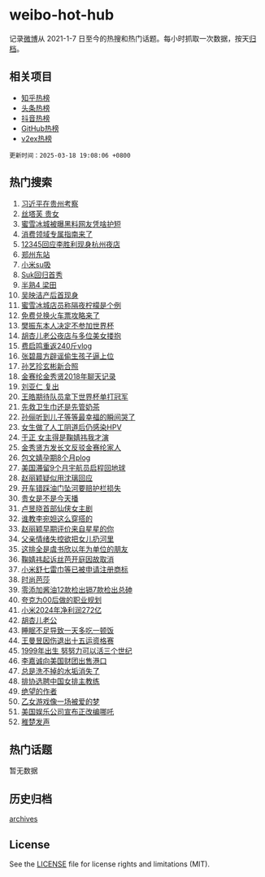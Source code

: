 # weibo-hot-hub

记录[微博](https://www.weibo.com)从 2021-1-7 日至今的热搜和热门话题。每小时抓取一次数据，按天[归档](archives)。

## 相关项目

- [知乎热榜](https://github.com/lonnyzhang423/zhihu-hot-hub)
- [头条热榜](https://github.com/lonnyzhang423/toutiao-hot-hub)
- [抖音热榜](https://github.com/lonnyzhang423/douyin-hot-hub)
- [GitHub热榜](https://github.com/lonnyzhang423/github-hot-hub)
- [v2ex热榜](https://github.com/lonnyzhang423/v2ex-hot-hub)


`更新时间：2025-03-18 19:08:06 +0800`

## 热门搜索

1. [习近平在贵州考察](https://m.weibo.cn/search?containerid=100103type%3D1%26t%3D10%26q%3D%23%E4%B9%A0%E8%BF%91%E5%B9%B3%E5%9C%A8%E8%B4%B5%E5%B7%9E%E8%80%83%E5%AF%9F%23&stream_entry_id=51&isnewpage=1&extparam=seat%3D1%26cate%3D10103%26dgr%3D0%26filter_type%3Drealtimehot%26stream_entry_id%3D51%26c_type%3D51%26q%3D%2523%25E4%25B9%25A0%25E8%25BF%2591%25E5%25B9%25B3%25E5%259C%25A8%25E8%25B4%25B5%25E5%25B7%259E%25E8%2580%2583%25E5%25AF%259F%2523%26pos%3D0%26display_time%3D1742296084%26pre_seqid%3D17422960847750352105851)
1. [丝塔芙 贵女](https://m.weibo.cn/search?containerid=100103type%3D1%26t%3D10%26q%3D%E4%B8%9D%E5%A1%94%E8%8A%99+%E8%B4%B5%E5%A5%B3&stream_entry_id=31&isnewpage=1&extparam=seat%3D1%26filter_type%3Drealtimehot%26c_type%3D31%26lcate%3D5001%26pos%3D0%26cate%3D5001%26flag%3D1%26q%3D%25E4%25B8%259D%25E5%25A1%2594%25E8%258A%2599%2520%25E8%25B4%25B5%25E5%25A5%25B3%26stream_entry_id%3D31%26band_rank%3D1%26realpos%3D1%26dgr%3D0%26display_time%3D1742296084%26pre_seqid%3D17422960847750352105851)
1. [蜜雪冰城被曝黑料网友凭啥护短](https://m.weibo.cn/search?containerid=100103type%3D1%26t%3D10%26q%3D%23%E8%9C%9C%E9%9B%AA%E5%86%B0%E5%9F%8E%E8%A2%AB%E6%9B%9D%E9%BB%91%E6%96%99%E7%BD%91%E5%8F%8B%E5%87%AD%E5%95%A5%E6%8A%A4%E7%9F%AD%23&stream_entry_id=31&isnewpage=1&extparam=seat%3D1%26filter_type%3Drealtimehot%26c_type%3D31%26lcate%3D5001%26pos%3D1%26cate%3D5001%26flag%3D2%26q%3D%2523%25E8%259C%259C%25E9%259B%25AA%25E5%2586%25B0%25E5%259F%258E%25E8%25A2%25AB%25E6%259B%259D%25E9%25BB%2591%25E6%2596%2599%25E7%25BD%2591%25E5%258F%258B%25E5%2587%25AD%25E5%2595%25A5%25E6%258A%25A4%25E7%259F%25AD%2523%26stream_entry_id%3D31%26band_rank%3D2%26realpos%3D2%26dgr%3D0%26display_time%3D1742296084%26pre_seqid%3D17422960847750352105851)
1. [消费领域专属指南来了](https://m.weibo.cn/search?containerid=100103type%3D1%26t%3D10%26q%3D%23%E6%B6%88%E8%B4%B9%E9%A2%86%E5%9F%9F%E4%B8%93%E5%B1%9E%E6%8C%87%E5%8D%97%E6%9D%A5%E4%BA%86%23&stream_entry_id=31&isnewpage=1&extparam=seat%3D1%26filter_type%3Drealtimehot%26c_type%3D31%26lcate%3D5001%26pos%3D2%26cate%3D5001%26flag%3D0%26q%3D%2523%25E6%25B6%2588%25E8%25B4%25B9%25E9%25A2%2586%25E5%259F%259F%25E4%25B8%2593%25E5%25B1%259E%25E6%258C%2587%25E5%258D%2597%25E6%259D%25A5%25E4%25BA%2586%2523%26stream_entry_id%3D31%26band_rank%3D3%26realpos%3D3%26dgr%3D0%26display_time%3D1742296084%26pre_seqid%3D17422960847750352105851)
1. [12345回应李胜利现身杭州夜店](https://m.weibo.cn/search?containerid=100103type%3D1%26t%3D10%26q%3D%2312345%E5%9B%9E%E5%BA%94%E6%9D%8E%E8%83%9C%E5%88%A9%E7%8E%B0%E8%BA%AB%E6%9D%AD%E5%B7%9E%E5%A4%9C%E5%BA%97%23&stream_entry_id=31&isnewpage=1&extparam=seat%3D1%26filter_type%3Drealtimehot%26c_type%3D31%26lcate%3D5001%26pos%3D3%26cate%3D5001%26flag%3D1%26q%3D%252312345%25E5%259B%259E%25E5%25BA%2594%25E6%259D%258E%25E8%2583%259C%25E5%2588%25A9%25E7%258E%25B0%25E8%25BA%25AB%25E6%259D%25AD%25E5%25B7%259E%25E5%25A4%259C%25E5%25BA%2597%2523%26stream_entry_id%3D31%26band_rank%3D4%26realpos%3D4%26dgr%3D0%26display_time%3D1742296084%26pre_seqid%3D17422960847750352105851)
1. [郑州东站](https://m.weibo.cn/search?containerid=100103type%3D1%26t%3D10%26q%3D%E9%83%91%E5%B7%9E%E4%B8%9C%E7%AB%99&stream_entry_id=31&isnewpage=1&extparam=seat%3D1%26filter_type%3Drealtimehot%26c_type%3D31%26lcate%3D5001%26pos%3D4%26cate%3D5001%26flag%3D1%26q%3D%25E9%2583%2591%25E5%25B7%259E%25E4%25B8%259C%25E7%25AB%2599%26stream_entry_id%3D31%26band_rank%3D5%26realpos%3D5%26dgr%3D0%26display_time%3D1742296084%26pre_seqid%3D17422960847750352105851)
1. [小米su吸](https://m.weibo.cn/search?containerid=100103type%3D1%26t%3D10%26q%3D%E5%B0%8F%E7%B1%B3su%E5%90%B8&stream_entry_id=31&isnewpage=1&extparam=seat%3D1%26filter_type%3Drealtimehot%26c_type%3D31%26lcate%3D5001%26pos%3D5%26cate%3D5001%26flag%3D2%26q%3D%25E5%25B0%258F%25E7%25B1%25B3su%25E5%2590%25B8%26stream_entry_id%3D31%26band_rank%3D6%26realpos%3D6%26dgr%3D0%26display_time%3D1742296084%26pre_seqid%3D17422960847750352105851)
1. [Suk回归首秀](https://m.weibo.cn/search?containerid=100103type%3D1%26t%3D10%26q%3D%23Suk%E5%9B%9E%E5%BD%92%E9%A6%96%E7%A7%80%23&stream_entry_id=31&isnewpage=1&extparam=seat%3D1%26is_ad_pos%3D1%26filter_type%3Drealtimehot%26c_type%3D31%26lcate%3D5001%26pos%3D6%26cate%3D5001%26q%3D%2523Suk%25E5%259B%259E%25E5%25BD%2592%25E9%25A6%2596%25E7%25A7%2580%2523%26dgr%3D0%26band_rank%3D7%26adid%3D279335%26stream_entry_id%3D31%26display_time%3D1742296084%26pre_seqid%3D17422960847750352105851)
1. [半熟4 梁田](https://m.weibo.cn/search?containerid=100103type%3D1%26t%3D10%26q%3D%E5%8D%8A%E7%86%9F4+%E6%A2%81%E7%94%B0&stream_entry_id=31&isnewpage=1&extparam=seat%3D1%26filter_type%3Drealtimehot%26c_type%3D31%26lcate%3D5001%26pos%3D7%26cate%3D5001%26flag%3D0%26q%3D%25E5%258D%258A%25E7%2586%259F4%2520%25E6%25A2%2581%25E7%2594%25B0%26stream_entry_id%3D31%26band_rank%3D7%26realpos%3D7%26dgr%3D0%26display_time%3D1742296084%26pre_seqid%3D17422960847750352105851)
1. [吴映洁产后首现身](https://m.weibo.cn/search?containerid=100103type%3D1%26t%3D10%26q%3D%23%E5%90%B4%E6%98%A0%E6%B4%81%E4%BA%A7%E5%90%8E%E9%A6%96%E7%8E%B0%E8%BA%AB%23&stream_entry_id=31&isnewpage=1&extparam=seat%3D1%26filter_type%3Drealtimehot%26c_type%3D31%26lcate%3D5001%26pos%3D8%26cate%3D5001%26flag%3D1%26q%3D%2523%25E5%2590%25B4%25E6%2598%25A0%25E6%25B4%2581%25E4%25BA%25A7%25E5%2590%258E%25E9%25A6%2596%25E7%258E%25B0%25E8%25BA%25AB%2523%26stream_entry_id%3D31%26band_rank%3D8%26realpos%3D8%26dgr%3D0%26display_time%3D1742296084%26pre_seqid%3D17422960847750352105851)
1. [蜜雪冰城店员称隔夜柠檬是个例](https://m.weibo.cn/search?containerid=100103type%3D1%26t%3D10%26q%3D%23%E8%9C%9C%E9%9B%AA%E5%86%B0%E5%9F%8E%E5%BA%97%E5%91%98%E7%A7%B0%E9%9A%94%E5%A4%9C%E6%9F%A0%E6%AA%AC%E6%98%AF%E4%B8%AA%E4%BE%8B%23&stream_entry_id=31&isnewpage=1&extparam=seat%3D1%26filter_type%3Drealtimehot%26c_type%3D31%26lcate%3D5001%26pos%3D9%26cate%3D5001%26flag%3D0%26q%3D%2523%25E8%259C%259C%25E9%259B%25AA%25E5%2586%25B0%25E5%259F%258E%25E5%25BA%2597%25E5%2591%2598%25E7%25A7%25B0%25E9%259A%2594%25E5%25A4%259C%25E6%259F%25A0%25E6%25AA%25AC%25E6%2598%25AF%25E4%25B8%25AA%25E4%25BE%258B%2523%26stream_entry_id%3D31%26band_rank%3D9%26realpos%3D9%26dgr%3D0%26display_time%3D1742296084%26pre_seqid%3D17422960847750352105851)
1. [免费兑换火车票攻略来了](https://m.weibo.cn/search?containerid=100103type%3D1%26t%3D10%26q%3D%23%E5%85%8D%E8%B4%B9%E5%85%91%E6%8D%A2%E7%81%AB%E8%BD%A6%E7%A5%A8%E6%94%BB%E7%95%A5%E6%9D%A5%E4%BA%86%23&stream_entry_id=31&isnewpage=1&extparam=seat%3D1%26filter_type%3Drealtimehot%26c_type%3D31%26lcate%3D5001%26pos%3D10%26cate%3D5001%26flag%3D1%26q%3D%2523%25E5%2585%258D%25E8%25B4%25B9%25E5%2585%2591%25E6%258D%25A2%25E7%2581%25AB%25E8%25BD%25A6%25E7%25A5%25A8%25E6%2594%25BB%25E7%2595%25A5%25E6%259D%25A5%25E4%25BA%2586%2523%26stream_entry_id%3D31%26band_rank%3D10%26realpos%3D10%26dgr%3D0%26display_time%3D1742296084%26pre_seqid%3D17422960847750352105851)
1. [樊振东本人决定不参加世界杯](https://m.weibo.cn/search?containerid=100103type%3D1%26t%3D10%26q%3D%23%E6%A8%8A%E6%8C%AF%E4%B8%9C%E6%9C%AC%E4%BA%BA%E5%86%B3%E5%AE%9A%E4%B8%8D%E5%8F%82%E5%8A%A0%E4%B8%96%E7%95%8C%E6%9D%AF%23&stream_entry_id=31&isnewpage=1&extparam=seat%3D1%26filter_type%3Drealtimehot%26c_type%3D31%26lcate%3D5001%26pos%3D11%26cate%3D5001%26flag%3D0%26q%3D%2523%25E6%25A8%258A%25E6%258C%25AF%25E4%25B8%259C%25E6%259C%25AC%25E4%25BA%25BA%25E5%2586%25B3%25E5%25AE%259A%25E4%25B8%258D%25E5%258F%2582%25E5%258A%25A0%25E4%25B8%2596%25E7%2595%258C%25E6%259D%25AF%2523%26stream_entry_id%3D31%26band_rank%3D11%26realpos%3D11%26dgr%3D0%26display_time%3D1742296084%26pre_seqid%3D17422960847750352105851)
1. [胡杏儿老公夜店与多位美女搂抱](https://m.weibo.cn/search?containerid=100103type%3D1%26t%3D10%26q%3D%23%E8%83%A1%E6%9D%8F%E5%84%BF%E8%80%81%E5%85%AC%E5%A4%9C%E5%BA%97%E4%B8%8E%E5%A4%9A%E4%BD%8D%E7%BE%8E%E5%A5%B3%E6%90%82%E6%8A%B1%23&stream_entry_id=31&isnewpage=1&extparam=seat%3D1%26filter_type%3Drealtimehot%26c_type%3D31%26lcate%3D5001%26pos%3D12%26cate%3D5001%26flag%3D2%26q%3D%2523%25E8%2583%25A1%25E6%259D%258F%25E5%2584%25BF%25E8%2580%2581%25E5%2585%25AC%25E5%25A4%259C%25E5%25BA%2597%25E4%25B8%258E%25E5%25A4%259A%25E4%25BD%258D%25E7%25BE%258E%25E5%25A5%25B3%25E6%2590%2582%25E6%258A%25B1%2523%26stream_entry_id%3D31%26band_rank%3D12%26realpos%3D12%26dgr%3D0%26display_time%3D1742296084%26pre_seqid%3D17422960847750352105851)
1. [费启鸣重返240斤vlog](https://m.weibo.cn/search?containerid=100103type%3D1%26t%3D10%26q%3D%E8%B4%B9%E5%90%AF%E9%B8%A3%E9%87%8D%E8%BF%94240%E6%96%A4vlog&stream_entry_id=31&isnewpage=1&extparam=seat%3D1%26filter_type%3Drealtimehot%26c_type%3D31%26lcate%3D5001%26pos%3D13%26cate%3D5001%26flag%3D2%26q%3D%25E8%25B4%25B9%25E5%2590%25AF%25E9%25B8%25A3%25E9%2587%258D%25E8%25BF%2594240%25E6%2596%25A4vlog%26stream_entry_id%3D31%26band_rank%3D13%26realpos%3D13%26dgr%3D0%26display_time%3D1742296084%26pre_seqid%3D17422960847750352105851)
1. [张碧晨方辟谣偷生孩子逼上位](https://m.weibo.cn/search?containerid=100103type%3D1%26t%3D10%26q%3D%23%E5%BC%A0%E7%A2%A7%E6%99%A8%E6%96%B9%E8%BE%9F%E8%B0%A3%E5%81%B7%E7%94%9F%E5%AD%A9%E5%AD%90%E9%80%BC%E4%B8%8A%E4%BD%8D%23&stream_entry_id=31&isnewpage=1&extparam=seat%3D1%26filter_type%3Drealtimehot%26c_type%3D31%26lcate%3D5001%26pos%3D14%26cate%3D5001%26flag%3D1%26q%3D%2523%25E5%25BC%25A0%25E7%25A2%25A7%25E6%2599%25A8%25E6%2596%25B9%25E8%25BE%259F%25E8%25B0%25A3%25E5%2581%25B7%25E7%2594%259F%25E5%25AD%25A9%25E5%25AD%2590%25E9%2580%25BC%25E4%25B8%258A%25E4%25BD%258D%2523%26stream_entry_id%3D31%26band_rank%3D14%26realpos%3D14%26dgr%3D0%26display_time%3D1742296084%26pre_seqid%3D17422960847750352105851)
1. [孙艺珍玄彬新合照](https://m.weibo.cn/search?containerid=100103type%3D1%26t%3D10%26q%3D%23%E5%AD%99%E8%89%BA%E7%8F%8D%E7%8E%84%E5%BD%AC%E6%96%B0%E5%90%88%E7%85%A7%23&stream_entry_id=31&isnewpage=1&extparam=seat%3D1%26filter_type%3Drealtimehot%26c_type%3D31%26lcate%3D5001%26pos%3D15%26cate%3D5001%26flag%3D1%26q%3D%2523%25E5%25AD%2599%25E8%2589%25BA%25E7%258F%258D%25E7%258E%2584%25E5%25BD%25AC%25E6%2596%25B0%25E5%2590%2588%25E7%2585%25A7%2523%26stream_entry_id%3D31%26band_rank%3D15%26realpos%3D15%26dgr%3D0%26display_time%3D1742296084%26pre_seqid%3D17422960847750352105851)
1. [金赛纶金秀贤2018年聊天记录](https://m.weibo.cn/search?containerid=100103type%3D1%26t%3D10%26q%3D%23%E9%87%91%E8%B5%9B%E7%BA%B6%E9%87%91%E7%A7%80%E8%B4%A42018%E5%B9%B4%E8%81%8A%E5%A4%A9%E8%AE%B0%E5%BD%95%23&stream_entry_id=31&isnewpage=1&extparam=seat%3D1%26filter_type%3Drealtimehot%26c_type%3D31%26lcate%3D5001%26pos%3D16%26cate%3D5001%26flag%3D2%26q%3D%2523%25E9%2587%2591%25E8%25B5%259B%25E7%25BA%25B6%25E9%2587%2591%25E7%25A7%2580%25E8%25B4%25A42018%25E5%25B9%25B4%25E8%2581%258A%25E5%25A4%25A9%25E8%25AE%25B0%25E5%25BD%2595%2523%26stream_entry_id%3D31%26band_rank%3D16%26realpos%3D16%26dgr%3D0%26display_time%3D1742296084%26pre_seqid%3D17422960847750352105851)
1. [刘亚仁 复出](https://m.weibo.cn/search?containerid=100103type%3D1%26t%3D10%26q%3D%E5%88%98%E4%BA%9A%E4%BB%81+%E5%A4%8D%E5%87%BA&stream_entry_id=31&isnewpage=1&extparam=seat%3D1%26filter_type%3Drealtimehot%26c_type%3D31%26lcate%3D5001%26pos%3D17%26cate%3D5001%26flag%3D2%26q%3D%25E5%2588%2598%25E4%25BA%259A%25E4%25BB%2581%2520%25E5%25A4%258D%25E5%2587%25BA%26stream_entry_id%3D31%26band_rank%3D17%26realpos%3D17%26dgr%3D0%26display_time%3D1742296084%26pre_seqid%3D17422960847750352105851)
1. [王皓期待队员拿下世界杯单打冠军](https://m.weibo.cn/search?containerid=100103type%3D1%26t%3D10%26q%3D%23%E7%8E%8B%E7%9A%93%E6%9C%9F%E5%BE%85%E9%98%9F%E5%91%98%E6%8B%BF%E4%B8%8B%E4%B8%96%E7%95%8C%E6%9D%AF%E5%8D%95%E6%89%93%E5%86%A0%E5%86%9B%23&stream_entry_id=31&isnewpage=1&extparam=seat%3D1%26filter_type%3Drealtimehot%26c_type%3D31%26lcate%3D5001%26pos%3D18%26cate%3D5001%26flag%3D0%26q%3D%2523%25E7%258E%258B%25E7%259A%2593%25E6%259C%259F%25E5%25BE%2585%25E9%2598%259F%25E5%2591%2598%25E6%258B%25BF%25E4%25B8%258B%25E4%25B8%2596%25E7%2595%258C%25E6%259D%25AF%25E5%258D%2595%25E6%2589%2593%25E5%2586%25A0%25E5%2586%259B%2523%26stream_entry_id%3D31%26band_rank%3D18%26realpos%3D18%26dgr%3D0%26display_time%3D1742296084%26pre_seqid%3D17422960847750352105851)
1. [先救卫生巾还是先管奶茶](https://m.weibo.cn/search?containerid=100103type%3D1%26t%3D10%26q%3D%23%E5%85%88%E6%95%91%E5%8D%AB%E7%94%9F%E5%B7%BE%E8%BF%98%E6%98%AF%E5%85%88%E7%AE%A1%E5%A5%B6%E8%8C%B6%23&stream_entry_id=31&isnewpage=1&extparam=seat%3D1%26filter_type%3Drealtimehot%26c_type%3D31%26lcate%3D5001%26pos%3D19%26cate%3D5001%26flag%3D1%26q%3D%2523%25E5%2585%2588%25E6%2595%2591%25E5%258D%25AB%25E7%2594%259F%25E5%25B7%25BE%25E8%25BF%2598%25E6%2598%25AF%25E5%2585%2588%25E7%25AE%25A1%25E5%25A5%25B6%25E8%258C%25B6%2523%26stream_entry_id%3D31%26band_rank%3D19%26realpos%3D19%26dgr%3D0%26display_time%3D1742296084%26pre_seqid%3D17422960847750352105851)
1. [孙俪听到儿子等等最幸福的瞬间哭了](https://m.weibo.cn/search?containerid=100103type%3D1%26t%3D10%26q%3D%23%E5%AD%99%E4%BF%AA%E5%90%AC%E5%88%B0%E5%84%BF%E5%AD%90%E7%AD%89%E7%AD%89%E6%9C%80%E5%B9%B8%E7%A6%8F%E7%9A%84%E7%9E%AC%E9%97%B4%E5%93%AD%E4%BA%86%23&stream_entry_id=31&isnewpage=1&extparam=seat%3D1%26filter_type%3Drealtimehot%26c_type%3D31%26lcate%3D5001%26pos%3D20%26cate%3D5001%26flag%3D1%26q%3D%2523%25E5%25AD%2599%25E4%25BF%25AA%25E5%2590%25AC%25E5%2588%25B0%25E5%2584%25BF%25E5%25AD%2590%25E7%25AD%2589%25E7%25AD%2589%25E6%259C%2580%25E5%25B9%25B8%25E7%25A6%258F%25E7%259A%2584%25E7%259E%25AC%25E9%2597%25B4%25E5%2593%25AD%25E4%25BA%2586%2523%26stream_entry_id%3D31%26band_rank%3D20%26realpos%3D20%26dgr%3D0%26display_time%3D1742296084%26pre_seqid%3D17422960847750352105851)
1. [女生做了人工阴道后仍感染HPV](https://m.weibo.cn/search?containerid=100103type%3D1%26t%3D10%26q%3D%23%E5%A5%B3%E7%94%9F%E5%81%9A%E4%BA%86%E4%BA%BA%E5%B7%A5%E9%98%B4%E9%81%93%E5%90%8E%E4%BB%8D%E6%84%9F%E6%9F%93HPV%23&stream_entry_id=31&isnewpage=1&extparam=seat%3D1%26filter_type%3Drealtimehot%26c_type%3D31%26lcate%3D5001%26pos%3D21%26cate%3D5001%26flag%3D1%26q%3D%2523%25E5%25A5%25B3%25E7%2594%259F%25E5%2581%259A%25E4%25BA%2586%25E4%25BA%25BA%25E5%25B7%25A5%25E9%2598%25B4%25E9%2581%2593%25E5%2590%258E%25E4%25BB%258D%25E6%2584%259F%25E6%259F%2593HPV%2523%26stream_entry_id%3D31%26band_rank%3D21%26realpos%3D21%26dgr%3D0%26display_time%3D1742296084%26pre_seqid%3D17422960847750352105851)
1. [于正 女主得是鞠婧祎我才演](https://m.weibo.cn/search?containerid=100103type%3D1%26t%3D10%26q%3D%E4%BA%8E%E6%AD%A3+%E5%A5%B3%E4%B8%BB%E5%BE%97%E6%98%AF%E9%9E%A0%E5%A9%A7%E7%A5%8E%E6%88%91%E6%89%8D%E6%BC%94&stream_entry_id=31&isnewpage=1&extparam=seat%3D1%26filter_type%3Drealtimehot%26c_type%3D31%26lcate%3D5001%26pos%3D22%26cate%3D5001%26flag%3D2%26q%3D%25E4%25BA%258E%25E6%25AD%25A3%2520%25E5%25A5%25B3%25E4%25B8%25BB%25E5%25BE%2597%25E6%2598%25AF%25E9%259E%25A0%25E5%25A9%25A7%25E7%25A5%258E%25E6%2588%2591%25E6%2589%258D%25E6%25BC%2594%26stream_entry_id%3D31%26band_rank%3D22%26realpos%3D22%26dgr%3D0%26display_time%3D1742296084%26pre_seqid%3D17422960847750352105851)
1. [金秀贤方发长文反驳金赛纶家人](https://m.weibo.cn/search?containerid=100103type%3D1%26t%3D10%26q%3D%23%E9%87%91%E7%A7%80%E8%B4%A4%E6%96%B9%E5%8F%91%E9%95%BF%E6%96%87%E5%8F%8D%E9%A9%B3%E9%87%91%E8%B5%9B%E7%BA%B6%E5%AE%B6%E4%BA%BA%23&stream_entry_id=31&isnewpage=1&extparam=seat%3D1%26filter_type%3Drealtimehot%26c_type%3D31%26lcate%3D5001%26pos%3D23%26cate%3D5001%26flag%3D0%26q%3D%2523%25E9%2587%2591%25E7%25A7%2580%25E8%25B4%25A4%25E6%2596%25B9%25E5%258F%2591%25E9%2595%25BF%25E6%2596%2587%25E5%258F%258D%25E9%25A9%25B3%25E9%2587%2591%25E8%25B5%259B%25E7%25BA%25B6%25E5%25AE%25B6%25E4%25BA%25BA%2523%26stream_entry_id%3D31%26band_rank%3D23%26realpos%3D23%26dgr%3D0%26display_time%3D1742296084%26pre_seqid%3D17422960847750352105851)
1. [包文婧孕期8个月plog](https://m.weibo.cn/search?containerid=100103type%3D1%26t%3D10%26q%3D%23%E5%8C%85%E6%96%87%E5%A9%A7%E5%AD%95%E6%9C%9F8%E4%B8%AA%E6%9C%88plog%23&stream_entry_id=31&isnewpage=1&extparam=seat%3D1%26filter_type%3Drealtimehot%26c_type%3D31%26lcate%3D5001%26pos%3D24%26cate%3D5001%26flag%3D2%26q%3D%2523%25E5%258C%2585%25E6%2596%2587%25E5%25A9%25A7%25E5%25AD%2595%25E6%259C%259F8%25E4%25B8%25AA%25E6%259C%2588plog%2523%26stream_entry_id%3D31%26band_rank%3D24%26realpos%3D24%26dgr%3D0%26display_time%3D1742296084%26pre_seqid%3D17422960847750352105851)
1. [美国滞留9个月宇航员启程回地球](https://m.weibo.cn/search?containerid=100103type%3D1%26t%3D10%26q%3D%23%E7%BE%8E%E5%9B%BD%E6%BB%9E%E7%95%999%E4%B8%AA%E6%9C%88%E5%AE%87%E8%88%AA%E5%91%98%E5%90%AF%E7%A8%8B%E5%9B%9E%E5%9C%B0%E7%90%83%23&stream_entry_id=31&isnewpage=1&extparam=seat%3D1%26filter_type%3Drealtimehot%26c_type%3D31%26lcate%3D5001%26pos%3D25%26cate%3D5001%26flag%3D0%26q%3D%2523%25E7%25BE%258E%25E5%259B%25BD%25E6%25BB%259E%25E7%2595%25999%25E4%25B8%25AA%25E6%259C%2588%25E5%25AE%2587%25E8%2588%25AA%25E5%2591%2598%25E5%2590%25AF%25E7%25A8%258B%25E5%259B%259E%25E5%259C%25B0%25E7%2590%2583%2523%26stream_entry_id%3D31%26band_rank%3D25%26realpos%3D25%26dgr%3D0%26display_time%3D1742296084%26pre_seqid%3D17422960847750352105851)
1. [赵丽颖疑似用沈璃回应](https://m.weibo.cn/search?containerid=100103type%3D1%26t%3D10%26q%3D%23%E8%B5%B5%E4%B8%BD%E9%A2%96%E7%96%91%E4%BC%BC%E7%94%A8%E6%B2%88%E7%92%83%E5%9B%9E%E5%BA%94%23&stream_entry_id=31&isnewpage=1&extparam=seat%3D1%26filter_type%3Drealtimehot%26c_type%3D31%26lcate%3D5001%26pos%3D26%26cate%3D5001%26flag%3D0%26q%3D%2523%25E8%25B5%25B5%25E4%25B8%25BD%25E9%25A2%2596%25E7%2596%2591%25E4%25BC%25BC%25E7%2594%25A8%25E6%25B2%2588%25E7%2592%2583%25E5%259B%259E%25E5%25BA%2594%2523%26stream_entry_id%3D31%26band_rank%3D26%26realpos%3D26%26dgr%3D0%26display_time%3D1742296084%26pre_seqid%3D17422960847750352105851)
1. [开车错踩油门坠河要赔护栏损失](https://m.weibo.cn/search?containerid=100103type%3D1%26t%3D10%26q%3D%23%E5%BC%80%E8%BD%A6%E9%94%99%E8%B8%A9%E6%B2%B9%E9%97%A8%E5%9D%A0%E6%B2%B3%E8%A6%81%E8%B5%94%E6%8A%A4%E6%A0%8F%E6%8D%9F%E5%A4%B1%23&stream_entry_id=31&isnewpage=1&extparam=seat%3D1%26filter_type%3Drealtimehot%26c_type%3D31%26lcate%3D5001%26pos%3D27%26cate%3D5001%26flag%3D1%26q%3D%2523%25E5%25BC%2580%25E8%25BD%25A6%25E9%2594%2599%25E8%25B8%25A9%25E6%25B2%25B9%25E9%2597%25A8%25E5%259D%25A0%25E6%25B2%25B3%25E8%25A6%2581%25E8%25B5%2594%25E6%258A%25A4%25E6%25A0%258F%25E6%258D%259F%25E5%25A4%25B1%2523%26stream_entry_id%3D31%26band_rank%3D27%26realpos%3D27%26dgr%3D0%26display_time%3D1742296084%26pre_seqid%3D17422960847750352105851)
1. [贵女是不是今天播](https://m.weibo.cn/search?containerid=100103type%3D1%26t%3D10%26q%3D%E8%B4%B5%E5%A5%B3%E6%98%AF%E4%B8%8D%E6%98%AF%E4%BB%8A%E5%A4%A9%E6%92%AD&stream_entry_id=31&isnewpage=1&extparam=seat%3D1%26filter_type%3Drealtimehot%26c_type%3D31%26lcate%3D5001%26pos%3D28%26cate%3D5001%26flag%3D0%26q%3D%25E8%25B4%25B5%25E5%25A5%25B3%25E6%2598%25AF%25E4%25B8%258D%25E6%2598%25AF%25E4%25BB%258A%25E5%25A4%25A9%25E6%2592%25AD%26stream_entry_id%3D31%26band_rank%3D28%26realpos%3D28%26dgr%3D0%26display_time%3D1742296084%26pre_seqid%3D17422960847750352105851)
1. [卢昱晓首部仙侠女主剧](https://m.weibo.cn/search?containerid=100103type%3D1%26t%3D10%26q%3D%E5%8D%A2%E6%98%B1%E6%99%93%E9%A6%96%E9%83%A8%E4%BB%99%E4%BE%A0%E5%A5%B3%E4%B8%BB%E5%89%A7&stream_entry_id=31&isnewpage=1&extparam=seat%3D1%26filter_type%3Drealtimehot%26c_type%3D31%26lcate%3D5001%26pos%3D29%26cate%3D5001%26flag%3D0%26q%3D%25E5%258D%25A2%25E6%2598%25B1%25E6%2599%2593%25E9%25A6%2596%25E9%2583%25A8%25E4%25BB%2599%25E4%25BE%25A0%25E5%25A5%25B3%25E4%25B8%25BB%25E5%2589%25A7%26stream_entry_id%3D31%26band_rank%3D29%26realpos%3D29%26dgr%3D0%26display_time%3D1742296084%26pre_seqid%3D17422960847750352105851)
1. [谁教李宛妲这么穿搭的](https://m.weibo.cn/search?containerid=100103type%3D1%26t%3D10%26q%3D%E8%B0%81%E6%95%99%E6%9D%8E%E5%AE%9B%E5%A6%B2%E8%BF%99%E4%B9%88%E7%A9%BF%E6%90%AD%E7%9A%84&stream_entry_id=31&isnewpage=1&extparam=seat%3D1%26filter_type%3Drealtimehot%26c_type%3D31%26lcate%3D5001%26pos%3D30%26cate%3D5001%26flag%3D1%26q%3D%25E8%25B0%2581%25E6%2595%2599%25E6%259D%258E%25E5%25AE%259B%25E5%25A6%25B2%25E8%25BF%2599%25E4%25B9%2588%25E7%25A9%25BF%25E6%2590%25AD%25E7%259A%2584%26stream_entry_id%3D31%26band_rank%3D30%26realpos%3D30%26dgr%3D0%26display_time%3D1742296084%26pre_seqid%3D17422960847750352105851)
1. [赵丽颖早期评价来自星星的你](https://m.weibo.cn/search?containerid=100103type%3D1%26t%3D10%26q%3D%E8%B5%B5%E4%B8%BD%E9%A2%96%E6%97%A9%E6%9C%9F%E8%AF%84%E4%BB%B7%E6%9D%A5%E8%87%AA%E6%98%9F%E6%98%9F%E7%9A%84%E4%BD%A0&stream_entry_id=31&isnewpage=1&extparam=seat%3D1%26filter_type%3Drealtimehot%26c_type%3D31%26lcate%3D5001%26pos%3D31%26cate%3D5001%26flag%3D0%26q%3D%25E8%25B5%25B5%25E4%25B8%25BD%25E9%25A2%2596%25E6%2597%25A9%25E6%259C%259F%25E8%25AF%2584%25E4%25BB%25B7%25E6%259D%25A5%25E8%2587%25AA%25E6%2598%259F%25E6%2598%259F%25E7%259A%2584%25E4%25BD%25A0%26stream_entry_id%3D31%26band_rank%3D31%26realpos%3D31%26dgr%3D0%26display_time%3D1742296084%26pre_seqid%3D17422960847750352105851)
1. [父亲情绪失控欲把女儿扔河里](https://m.weibo.cn/search?containerid=100103type%3D1%26t%3D10%26q%3D%23%E7%88%B6%E4%BA%B2%E6%83%85%E7%BB%AA%E5%A4%B1%E6%8E%A7%E6%AC%B2%E6%8A%8A%E5%A5%B3%E5%84%BF%E6%89%94%E6%B2%B3%E9%87%8C%23&stream_entry_id=31&isnewpage=1&extparam=seat%3D1%26filter_type%3Drealtimehot%26c_type%3D31%26lcate%3D5001%26pos%3D32%26cate%3D5001%26flag%3D0%26q%3D%2523%25E7%2588%25B6%25E4%25BA%25B2%25E6%2583%2585%25E7%25BB%25AA%25E5%25A4%25B1%25E6%258E%25A7%25E6%25AC%25B2%25E6%258A%258A%25E5%25A5%25B3%25E5%2584%25BF%25E6%2589%2594%25E6%25B2%25B3%25E9%2587%258C%2523%26stream_entry_id%3D31%26band_rank%3D32%26realpos%3D32%26dgr%3D0%26display_time%3D1742296084%26pre_seqid%3D17422960847750352105851)
1. [这排全是虞书欣以年为单位的朋友](https://m.weibo.cn/search?containerid=100103type%3D1%26t%3D10%26q%3D%E8%BF%99%E6%8E%92%E5%85%A8%E6%98%AF%E8%99%9E%E4%B9%A6%E6%AC%A3%E4%BB%A5%E5%B9%B4%E4%B8%BA%E5%8D%95%E4%BD%8D%E7%9A%84%E6%9C%8B%E5%8F%8B&stream_entry_id=31&isnewpage=1&extparam=seat%3D1%26filter_type%3Drealtimehot%26c_type%3D31%26lcate%3D5001%26pos%3D33%26cate%3D5001%26flag%3D0%26q%3D%25E8%25BF%2599%25E6%258E%2592%25E5%2585%25A8%25E6%2598%25AF%25E8%2599%259E%25E4%25B9%25A6%25E6%25AC%25A3%25E4%25BB%25A5%25E5%25B9%25B4%25E4%25B8%25BA%25E5%258D%2595%25E4%25BD%258D%25E7%259A%2584%25E6%259C%258B%25E5%258F%258B%26stream_entry_id%3D31%26band_rank%3D33%26realpos%3D33%26dgr%3D0%26display_time%3D1742296084%26pre_seqid%3D17422960847750352105851)
1. [鞠婧祎起诉丝芭开庭因故取消](https://m.weibo.cn/search?containerid=100103type%3D1%26t%3D10%26q%3D%23%E9%9E%A0%E5%A9%A7%E7%A5%8E%E8%B5%B7%E8%AF%89%E4%B8%9D%E8%8A%AD%E5%BC%80%E5%BA%AD%E5%9B%A0%E6%95%85%E5%8F%96%E6%B6%88%23&stream_entry_id=31&isnewpage=1&extparam=seat%3D1%26filter_type%3Drealtimehot%26c_type%3D31%26lcate%3D5001%26pos%3D34%26cate%3D5001%26flag%3D0%26q%3D%2523%25E9%259E%25A0%25E5%25A9%25A7%25E7%25A5%258E%25E8%25B5%25B7%25E8%25AF%2589%25E4%25B8%259D%25E8%258A%25AD%25E5%25BC%2580%25E5%25BA%25AD%25E5%259B%25A0%25E6%2595%2585%25E5%258F%2596%25E6%25B6%2588%2523%26stream_entry_id%3D31%26band_rank%3D34%26realpos%3D34%26dgr%3D0%26display_time%3D1742296084%26pre_seqid%3D17422960847750352105851)
1. [小米舒七雷巾等已被申请注册商标](https://m.weibo.cn/search?containerid=100103type%3D1%26t%3D10%26q%3D%23%E5%B0%8F%E7%B1%B3%E8%88%92%E4%B8%83%E9%9B%B7%E5%B7%BE%E7%AD%89%E5%B7%B2%E8%A2%AB%E7%94%B3%E8%AF%B7%E6%B3%A8%E5%86%8C%E5%95%86%E6%A0%87%23&stream_entry_id=31&isnewpage=1&extparam=seat%3D1%26filter_type%3Drealtimehot%26c_type%3D31%26lcate%3D5001%26pos%3D35%26cate%3D5001%26flag%3D0%26q%3D%2523%25E5%25B0%258F%25E7%25B1%25B3%25E8%2588%2592%25E4%25B8%2583%25E9%259B%25B7%25E5%25B7%25BE%25E7%25AD%2589%25E5%25B7%25B2%25E8%25A2%25AB%25E7%2594%25B3%25E8%25AF%25B7%25E6%25B3%25A8%25E5%2586%258C%25E5%2595%2586%25E6%25A0%2587%2523%26stream_entry_id%3D31%26band_rank%3D35%26realpos%3D35%26dgr%3D0%26display_time%3D1742296084%26pre_seqid%3D17422960847750352105851)
1. [时尚芭莎](https://m.weibo.cn/search?containerid=100103type%3D1%26t%3D10%26q%3D%23%E6%97%B6%E5%B0%9A%E8%8A%AD%E8%8E%8E%23&stream_entry_id=31&isnewpage=1&extparam=seat%3D1%26filter_type%3Drealtimehot%26c_type%3D31%26lcate%3D5001%26pos%3D36%26cate%3D5001%26flag%3D1%26q%3D%2523%25E6%2597%25B6%25E5%25B0%259A%25E8%258A%25AD%25E8%258E%258E%2523%26stream_entry_id%3D31%26band_rank%3D36%26realpos%3D36%26dgr%3D0%26display_time%3D1742296084%26pre_seqid%3D17422960847750352105851)
1. [零添加酱油12款检出镉7款检出总砷](https://m.weibo.cn/search?containerid=100103type%3D1%26t%3D10%26q%3D%23%E9%9B%B6%E6%B7%BB%E5%8A%A0%E9%85%B1%E6%B2%B912%E6%AC%BE%E6%A3%80%E5%87%BA%E9%95%897%E6%AC%BE%E6%A3%80%E5%87%BA%E6%80%BB%E7%A0%B7%23&stream_entry_id=31&isnewpage=1&extparam=seat%3D1%26filter_type%3Drealtimehot%26c_type%3D31%26lcate%3D5001%26pos%3D37%26cate%3D5001%26flag%3D1%26q%3D%2523%25E9%259B%25B6%25E6%25B7%25BB%25E5%258A%25A0%25E9%2585%25B1%25E6%25B2%25B912%25E6%25AC%25BE%25E6%25A3%2580%25E5%2587%25BA%25E9%2595%25897%25E6%25AC%25BE%25E6%25A3%2580%25E5%2587%25BA%25E6%2580%25BB%25E7%25A0%25B7%2523%26stream_entry_id%3D31%26band_rank%3D37%26realpos%3D37%26dgr%3D0%26display_time%3D1742296084%26pre_seqid%3D17422960847750352105851)
1. [夸克为00后做的职业规划](https://m.weibo.cn/search?containerid=100103type%3D1%26t%3D10%26q%3D%23%E5%A4%B8%E5%85%8B%E4%B8%BA00%E5%90%8E%E5%81%9A%E7%9A%84%E8%81%8C%E4%B8%9A%E8%A7%84%E5%88%92%23&stream_entry_id=31&isnewpage=1&extparam=seat%3D1%26filter_type%3Drealtimehot%26c_type%3D31%26lcate%3D5001%26pos%3D38%26cate%3D5001%26flag%3D1%26realpos%3D38%26q%3D%2523%25E5%25A4%25B8%25E5%2585%258B%25E4%25B8%25BA00%25E5%2590%258E%25E5%2581%259A%25E7%259A%2584%25E8%2581%258C%25E4%25B8%259A%25E8%25A7%2584%25E5%2588%2592%2523%26dgr%3D0%26band_rank%3D38%26stream_entry_id%3D31%26adid%3D279353%26display_time%3D1742296084%26pre_seqid%3D17422960847750352105851)
1. [小米2024年净利润272亿](https://m.weibo.cn/search?containerid=100103type%3D1%26t%3D10%26q%3D%23%E5%B0%8F%E7%B1%B32024%E5%B9%B4%E5%87%80%E5%88%A9%E6%B6%A6272%E4%BA%BF%23&stream_entry_id=31&isnewpage=1&extparam=seat%3D1%26filter_type%3Drealtimehot%26c_type%3D31%26lcate%3D5001%26pos%3D39%26cate%3D5001%26flag%3D1%26q%3D%2523%25E5%25B0%258F%25E7%25B1%25B32024%25E5%25B9%25B4%25E5%2587%2580%25E5%2588%25A9%25E6%25B6%25A6272%25E4%25BA%25BF%2523%26stream_entry_id%3D31%26band_rank%3D39%26realpos%3D39%26dgr%3D0%26display_time%3D1742296084%26pre_seqid%3D17422960847750352105851)
1. [胡杏儿老公](https://m.weibo.cn/search?containerid=100103type%3D1%26t%3D10%26q%3D%E8%83%A1%E6%9D%8F%E5%84%BF%E8%80%81%E5%85%AC&stream_entry_id=31&isnewpage=1&extparam=seat%3D1%26filter_type%3Drealtimehot%26c_type%3D31%26lcate%3D5001%26pos%3D40%26cate%3D5001%26flag%3D0%26q%3D%25E8%2583%25A1%25E6%259D%258F%25E5%2584%25BF%25E8%2580%2581%25E5%2585%25AC%26stream_entry_id%3D31%26band_rank%3D40%26realpos%3D40%26dgr%3D0%26display_time%3D1742296084%26pre_seqid%3D17422960847750352105851)
1. [睡眠不足导致一天多吃一顿饭](https://m.weibo.cn/search?containerid=100103type%3D1%26t%3D10%26q%3D%23%E7%9D%A1%E7%9C%A0%E4%B8%8D%E8%B6%B3%E5%AF%BC%E8%87%B4%E4%B8%80%E5%A4%A9%E5%A4%9A%E5%90%83%E4%B8%80%E9%A1%BF%E9%A5%AD%23&stream_entry_id=31&isnewpage=1&extparam=seat%3D1%26filter_type%3Drealtimehot%26c_type%3D31%26lcate%3D5001%26pos%3D41%26cate%3D5001%26flag%3D0%26q%3D%2523%25E7%259D%25A1%25E7%259C%25A0%25E4%25B8%258D%25E8%25B6%25B3%25E5%25AF%25BC%25E8%2587%25B4%25E4%25B8%2580%25E5%25A4%25A9%25E5%25A4%259A%25E5%2590%2583%25E4%25B8%2580%25E9%25A1%25BF%25E9%25A5%25AD%2523%26stream_entry_id%3D31%26band_rank%3D41%26realpos%3D41%26dgr%3D0%26display_time%3D1742296084%26pre_seqid%3D17422960847750352105851)
1. [王曼昱因伤退出十五运资格赛](https://m.weibo.cn/search?containerid=100103type%3D1%26t%3D10%26q%3D%23%E7%8E%8B%E6%9B%BC%E6%98%B1%E5%9B%A0%E4%BC%A4%E9%80%80%E5%87%BA%E5%8D%81%E4%BA%94%E8%BF%90%E8%B5%84%E6%A0%BC%E8%B5%9B%23&stream_entry_id=31&isnewpage=1&extparam=seat%3D1%26filter_type%3Drealtimehot%26c_type%3D31%26lcate%3D5001%26pos%3D42%26cate%3D5001%26flag%3D0%26q%3D%2523%25E7%258E%258B%25E6%259B%25BC%25E6%2598%25B1%25E5%259B%25A0%25E4%25BC%25A4%25E9%2580%2580%25E5%2587%25BA%25E5%258D%2581%25E4%25BA%2594%25E8%25BF%2590%25E8%25B5%2584%25E6%25A0%25BC%25E8%25B5%259B%2523%26stream_entry_id%3D31%26band_rank%3D42%26realpos%3D42%26dgr%3D0%26display_time%3D1742296084%26pre_seqid%3D17422960847750352105851)
1. [1999年出生 努努力可以活三个世纪](https://m.weibo.cn/search?containerid=100103type%3D1%26t%3D10%26q%3D1999%E5%B9%B4%E5%87%BA%E7%94%9F+%E5%8A%AA%E5%8A%AA%E5%8A%9B%E5%8F%AF%E4%BB%A5%E6%B4%BB%E4%B8%89%E4%B8%AA%E4%B8%96%E7%BA%AA&stream_entry_id=31&isnewpage=1&extparam=seat%3D1%26filter_type%3Drealtimehot%26c_type%3D31%26lcate%3D5001%26pos%3D43%26cate%3D5001%26flag%3D0%26q%3D1999%25E5%25B9%25B4%25E5%2587%25BA%25E7%2594%259F%2520%25E5%258A%25AA%25E5%258A%25AA%25E5%258A%259B%25E5%258F%25AF%25E4%25BB%25A5%25E6%25B4%25BB%25E4%25B8%2589%25E4%25B8%25AA%25E4%25B8%2596%25E7%25BA%25AA%26stream_entry_id%3D31%26band_rank%3D43%26realpos%3D43%26dgr%3D0%26display_time%3D1742296084%26pre_seqid%3D17422960847750352105851)
1. [李嘉诚向美国财团出售港口](https://m.weibo.cn/search?containerid=100103type%3D1%26t%3D10%26q%3D%23%E6%9D%8E%E5%98%89%E8%AF%9A%E5%90%91%E7%BE%8E%E5%9B%BD%E8%B4%A2%E5%9B%A2%E5%87%BA%E5%94%AE%E6%B8%AF%E5%8F%A3%23&stream_entry_id=31&isnewpage=1&extparam=seat%3D1%26filter_type%3Drealtimehot%26c_type%3D31%26lcate%3D5001%26pos%3D44%26cate%3D5001%26flag%3D0%26q%3D%2523%25E6%259D%258E%25E5%2598%2589%25E8%25AF%259A%25E5%2590%2591%25E7%25BE%258E%25E5%259B%25BD%25E8%25B4%25A2%25E5%259B%25A2%25E5%2587%25BA%25E5%2594%25AE%25E6%25B8%25AF%25E5%258F%25A3%2523%26stream_entry_id%3D31%26band_rank%3D44%26realpos%3D44%26dgr%3D0%26display_time%3D1742296084%26pre_seqid%3D17422960847750352105851)
1. [总是洗不掉的水垢消失了](https://m.weibo.cn/search?containerid=100103type%3D1%26t%3D10%26q%3D%E6%80%BB%E6%98%AF%E6%B4%97%E4%B8%8D%E6%8E%89%E7%9A%84%E6%B0%B4%E5%9E%A2%E6%B6%88%E5%A4%B1%E4%BA%86&stream_entry_id=31&isnewpage=1&extparam=seat%3D1%26filter_type%3Drealtimehot%26c_type%3D31%26lcate%3D5001%26pos%3D45%26cate%3D5001%26flag%3D1%26realpos%3D45%26q%3D%25E6%2580%25BB%25E6%2598%25AF%25E6%25B4%2597%25E4%25B8%258D%25E6%258E%2589%25E7%259A%2584%25E6%25B0%25B4%25E5%259E%25A2%25E6%25B6%2588%25E5%25A4%25B1%25E4%25BA%2586%26dgr%3D0%26band_rank%3D45%26stream_entry_id%3D31%26adid%3D279449%26display_time%3D1742296084%26pre_seqid%3D17422960847750352105851)
1. [排协选聘中国女排主教练](https://m.weibo.cn/search?containerid=100103type%3D1%26t%3D10%26q%3D%23%E6%8E%92%E5%8D%8F%E9%80%89%E8%81%98%E4%B8%AD%E5%9B%BD%E5%A5%B3%E6%8E%92%E4%B8%BB%E6%95%99%E7%BB%83%23&stream_entry_id=31&isnewpage=1&extparam=seat%3D1%26filter_type%3Drealtimehot%26c_type%3D31%26lcate%3D5001%26pos%3D46%26cate%3D5001%26flag%3D1%26q%3D%2523%25E6%258E%2592%25E5%258D%258F%25E9%2580%2589%25E8%2581%2598%25E4%25B8%25AD%25E5%259B%25BD%25E5%25A5%25B3%25E6%258E%2592%25E4%25B8%25BB%25E6%2595%2599%25E7%25BB%2583%2523%26stream_entry_id%3D31%26band_rank%3D46%26realpos%3D46%26dgr%3D0%26display_time%3D1742296084%26pre_seqid%3D17422960847750352105851)
1. [绝望的作者](https://m.weibo.cn/search?containerid=100103type%3D1%26t%3D10%26q%3D%E7%BB%9D%E6%9C%9B%E7%9A%84%E4%BD%9C%E8%80%85&stream_entry_id=31&isnewpage=1&extparam=seat%3D1%26filter_type%3Drealtimehot%26c_type%3D31%26lcate%3D5001%26pos%3D47%26cate%3D5001%26flag%3D1%26q%3D%25E7%25BB%259D%25E6%259C%259B%25E7%259A%2584%25E4%25BD%259C%25E8%2580%2585%26stream_entry_id%3D31%26band_rank%3D47%26realpos%3D47%26dgr%3D0%26display_time%3D1742296084%26pre_seqid%3D17422960847750352105851)
1. [乙女游戏像一场被爱的梦](https://m.weibo.cn/search?containerid=100103type%3D1%26t%3D10%26q%3D%23%E4%B9%99%E5%A5%B3%E6%B8%B8%E6%88%8F%E5%83%8F%E4%B8%80%E5%9C%BA%E8%A2%AB%E7%88%B1%E7%9A%84%E6%A2%A6%23&stream_entry_id=31&isnewpage=1&extparam=seat%3D1%26filter_type%3Drealtimehot%26c_type%3D31%26lcate%3D5001%26pos%3D48%26cate%3D5001%26flag%3D1%26q%3D%2523%25E4%25B9%2599%25E5%25A5%25B3%25E6%25B8%25B8%25E6%2588%258F%25E5%2583%258F%25E4%25B8%2580%25E5%259C%25BA%25E8%25A2%25AB%25E7%2588%25B1%25E7%259A%2584%25E6%25A2%25A6%2523%26stream_entry_id%3D31%26band_rank%3D48%26realpos%3D48%26dgr%3D0%26display_time%3D1742296084%26pre_seqid%3D17422960847750352105851)
1. [美国娱乐公司宣布正改编哪吒](https://m.weibo.cn/search?containerid=100103type%3D1%26t%3D10%26q%3D%23%E7%BE%8E%E5%9B%BD%E5%A8%B1%E4%B9%90%E5%85%AC%E5%8F%B8%E5%AE%A3%E5%B8%83%E6%AD%A3%E6%94%B9%E7%BC%96%E5%93%AA%E5%90%92%23&stream_entry_id=31&isnewpage=1&extparam=seat%3D1%26filter_type%3Drealtimehot%26c_type%3D31%26lcate%3D5001%26pos%3D49%26cate%3D5001%26flag%3D0%26q%3D%2523%25E7%25BE%258E%25E5%259B%25BD%25E5%25A8%25B1%25E4%25B9%2590%25E5%2585%25AC%25E5%258F%25B8%25E5%25AE%25A3%25E5%25B8%2583%25E6%25AD%25A3%25E6%2594%25B9%25E7%25BC%2596%25E5%2593%25AA%25E5%2590%2592%2523%26stream_entry_id%3D31%26band_rank%3D49%26realpos%3D49%26dgr%3D0%26display_time%3D1742296084%26pre_seqid%3D17422960847750352105851)
1. [稚楚发声](https://m.weibo.cn/search?containerid=100103type%3D1%26t%3D10%26q%3D%E7%A8%9A%E6%A5%9A%E5%8F%91%E5%A3%B0&stream_entry_id=31&isnewpage=1&extparam=seat%3D1%26filter_type%3Drealtimehot%26c_type%3D31%26lcate%3D5001%26pos%3D50%26cate%3D5001%26flag%3D0%26q%3D%25E7%25A8%259A%25E6%25A5%259A%25E5%258F%2591%25E5%25A3%25B0%26stream_entry_id%3D31%26band_rank%3D50%26realpos%3D50%26dgr%3D0%26display_time%3D1742296084%26pre_seqid%3D17422960847750352105851)

## 热门话题

暂无数据

## 历史归档

[archives](archives)

## License

See the [LICENSE](LICENSE) file for license rights and limitations (MIT).
